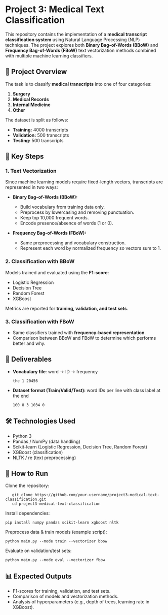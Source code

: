 # Project 3: Medical Text Classification  

This repository contains the implementation of a **medical transcript classification system** using Natural Language Processing (NLP) techniques. The project explores both **Binary Bag-of-Words (BBoW)** and **Frequency Bag-of-Words (FBoW)** text vectorization methods combined with multiple machine learning classifiers.  

## 📌 Project Overview  

The task is to classify **medical transcripts** into one of four categories:  
1. **Surgery**  
2. **Medical Records**  
3. **Internal Medicine**  
4. **Other**  

The dataset is split as follows:  
- **Training:** 4000 transcripts  
- **Validation:** 500 transcripts  
- **Testing:** 500 transcripts  

## 🔑 Key Steps  

### 1. **Text Vectorization**  
Since machine learning models require fixed-length vectors, transcripts are represented in two ways:  

- **Binary Bag-of-Words (BBoW):**  
  - Build vocabulary from training data only.  
  - Preprocess by lowercasing and removing punctuation.  
  - Keep top 10,000 frequent words.  
  - Encode presence/absence of words (1 or 0).  

- **Frequency Bag-of-Words (FBoW):**  
  - Same preprocessing and vocabulary construction.  
  - Represent each word by normalized frequency so vectors sum to 1.  

### 2. **Classification with BBoW**  
Models trained and evaluated using the **F1-score**:  
- Logistic Regression  
- Decision Tree  
- Random Forest  
- XGBoost  

Metrics are reported for **training, validation, and test sets**.  

### 3. **Classification with FBoW**  
- Same classifiers trained with **frequency-based representation**.  
- Comparison between BBoW and FBoW to determine which performs better and why.  

## 📂 Deliverables  

- **Vocabulary file**: word → ID → frequency  

      the 1 20456


- **Dataset format (Train/Valid/Test):** word IDs per line with class label at the end  

      100 8 3 1034 0


## 🛠️ Technologies Used  

- Python 3  
- Pandas / NumPy (data handling)  
- Scikit-learn (Logistic Regression, Decision Tree, Random Forest)  
- XGBoost (classification)  
- NLTK / re (text preprocessing)  

## 🚀 How to Run  

Clone the repository:
   
       git clone https://github.com/your-username/project3-medical-text-classification.git
       cd project3-medical-text-classification

Install dependencies:

    pip install numpy pandas scikit-learn xgboost nltk

Preprocess data & train models (example script):

    python main.py --mode train --vectorizer bbow

Evaluate on validation/test sets:

    python main.py --mode eval --vectorizer fbow

## 📊 Expected Outputs
- F1-scores for training, validation, and test sets.
- Comparison of models and vectorization methods.
- Analysis of hyperparameters (e.g., depth of trees, learning rate in XGBoost).
